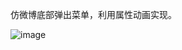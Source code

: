 
仿微博底部弹出菜单，利用属性动画实现。

![image](https://github.com/KangGuiYang/SinaBottomView/tree/master/img/1.png)
